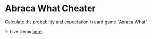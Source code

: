 # Abraca What Cheater
Calculate the probability and expectation in card game "[Abraca What](https://duckduckgo.com/?q=abraca+what)"

:sparkles: Live Demo [here](http://waynexia.github.io/Abraca_What_Cheater/src/index.html).